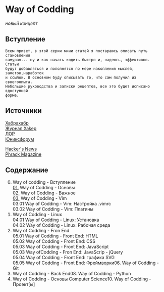 <!--
File          : README_ru.md

Created       : Fri 10 Jul 2015 18:46:49
Last Modified : Sat 11 Jul 2015 00:02:40
Maintainer    : sharlaran
-->


# Way of Codding #
_новый концепт_

## Вступление ##
    Всем привет, в этой серии мини статей я постараюсь описать путь становления
    самурая... ну и как начать кодить быстро и, надеюсь, эффективно.  Статьи
    будут добавляться и пополнятся по мере накопления мыслей, заметок,наработок
    и ссылок. В основном буду описывать то, что сам получил из своегоопыта.
    Небольшие руководства и записки рецептов, все это будет исписано вдоступной
    форме.

## Источники ##
[Хабрахабр](http://habrahabr.ru/)  
[Журнал Xakep](https://xakep.ru/)  
[ЛОР](http://www.linux.org.ru/)  
[Юниксфорум](http://unixforum.org/)  

[Hacker's News](https://news.ycombinator.com/)  
[Phrack Magazine](http://www.phrack.org/)  

## Содержание ##
00. Way of codding - Вступление  
[01.](./src/ru/01.md) Way of Codding - Основы  
[02.](./src/ru/02.md) Way of Codding - Важное  
[03.](./src/ru/03.md) Way of Codding - Vim   
    03.01 Way of Codding - Vim: Настройка .vimrc  
    03.02 Way of Codding - Vim: Плагины  
04. Way of Codding - Linux  
    04.01 Way of Codding - Linux: Установка  
    04.02 Way of Codding - Linux: Рабочая среда  
05. Way of Codding - Fron End  
    05.01 Way of Codding - Front End: HTML  
    05.02 Way of Codding - Front End: CSS  
    05.03 Way of Codding - Front End: JavaScript  
        05.03 Way ofCodding - Fron End: JavaScrip - jQuery  
    05.04 Way of Codding - Front End: графика SVG  
    05.05 Way of Codding - Front End: Фреймворки06. Way of Codding - Git  
07. Way of Codding - Back End08. Way of Codding - Python  
09. Way of Codding - Основы Computer Science10. Way of Codding - Проэкт[ы]  

